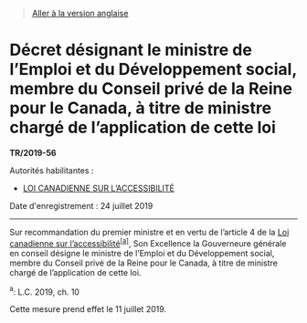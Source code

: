 > [Aller à la version anglaise](/en/Regulations/Statutory%20Instruments/2019/56.md)

# Décret désignant le ministre de l’Emploi et du Développement social, membre du Conseil privé de la Reine pour le Canada, à titre de ministre chargé de l’application de cette loi

**TR/2019-56**

Autorités habilitantes : 
- [LOI CANADIENNE SUR L’ACCESSIBILITÉ](/fr/Lois/Lois%20du%20Canada/2019/ch.%2010.md)

Date d'enregistrement : 24 juillet 2019

----------

Sur recommandation du premier ministre et en vertu de l’article 4 de la [Loi canadienne sur l’accessibilité](/fr/Lois/Lois%20du%20Canada/2019/ch.%2010.md)<sup><a href='#nbp_81000-3-1823_hq_23706'>[a]</a></sup>, Son Excellence la Gouverneure générale en conseil désigne le ministre de l’Emploi et du Développement social, membre du Conseil privé de la Reine pour le Canada, à titre de ministre chargé de l’application de cette loi.

<a name='nbp_81000-3-1823_hq_23706'><sup>a</sup></a>: L.C. 2019, ch. 10<br />

Cette mesure prend effet le 11 juillet 2019.


